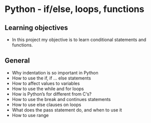# Python - if/else, loops, functions

## Learning objectives
- In this project my objective is to learn conditional statements and functions.

## General
- Why indentation is so important in Python
- How to use the if, if ... else statements
- How to affect values to variables
- How to use the while and for loops
- How is Python’s for different from C‘s?
- How to use the break and continues statements
- How to use else clauses on loops
- What does the pass statement do, and when to use it
- How to use range
